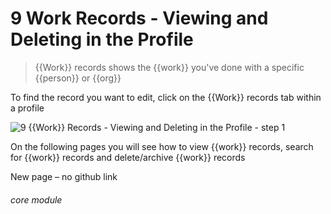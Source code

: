 # 9 Work Records - Viewing and Deleting in the Profile

> {{Work}} records shows the {{work}} you&#039;ve done with a specific {{person}} or {{org}}

To find the record you want to edit, click on the {{Work}} records tab within a profile

![9 {{Work}} Records - Viewing and Deleting in the Profile - step 1](9_Work_Records_-_Viewing_and_Deleting_in_the_Profile_im_1.png)

On the following pages you will see how to view {{work}} records, search for {{work}} records and delete/archive {{work}} records

New page – no github link


###### core module
